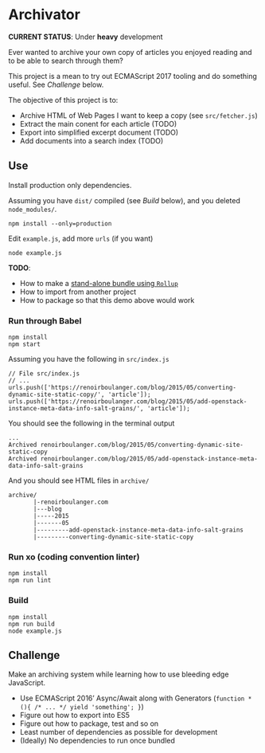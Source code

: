 # Archivator

**CURRENT STATUS**: Under **heavy** development

Ever wanted to archive your own copy of articles you enjoyed reading
and to be able to search through them?

This project is a mean to try out ECMAScript 2017 tooling and do something useful.
See *Challenge* below.

The objective of this project is to:
* Archive HTML of Web Pages I want to keep a copy (see `src/fetcher.js`)
* Extract the main conent for each article (TODO)
* Export into simplified excerpt document (TODO)
* Add documents into a search index (TODO)


## Use

Install production only dependencies.

Assuming you have `dist/` compiled (see *Build* below), and you deleted `node_modules/`.

```
npm install --only=production
```

Edit `example.js`, add more `urls` (if you want)

```
node example.js
```

**TODO**:
* How to make a [stand-alone bundle using `Rollup`](https://gist.github.com/renoirb/eb935d86d58cdf03f487a07deb0c8d83)
* How to import from another project
* How to package so that this demo above would work


### Run through Babel

```
npm install
npm start
```

Assuming you have the following in `src/index.js`

```
// File src/index.js
// ...
urls.push(['https://renoirboulanger.com/blog/2015/05/converting-dynamic-site-static-copy/', 'article']);
urls.push(['https://renoirboulanger.com/blog/2015/05/add-openstack-instance-meta-data-info-salt-grains/', 'article']);
```

You should see the following in the terminal output

```
...
Archived renoirboulanger.com/blog/2015/05/converting-dynamic-site-static-copy
Archived renoirboulanger.com/blog/2015/05/add-openstack-instance-meta-data-info-salt-grains
```

And you should see HTML files in `archive/`

```
archive/
       |-renoirboulanger.com
       |---blog
       |-----2015
       |-------05
       |---------add-openstack-instance-meta-data-info-salt-grains
       |---------converting-dynamic-site-static-copy
```

### Run xo (coding convention linter)

```
npm install
npm run lint
```

### Build

```
npm install
npm run build
node example.js
```


## Challenge

Make an archiving system while learning how to use bleeding edge JavaScript.

* Use ECMAScript 2016’ Async/Await along with Generators (`function * (){ /* ... */ yield 'something'; }`)
* Figure out how to export into ES5
* Figure out how to package, test and so on
* Least number of dependencies as possible for development
* (Ideally) No dependencies to run once bundled

